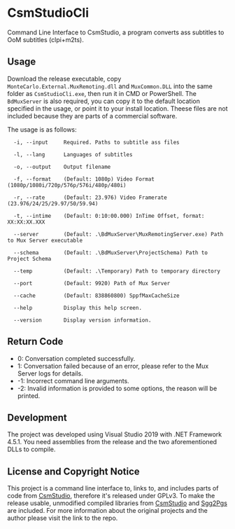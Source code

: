 # CsmStudioCli
 Command Line Interface to CsmStudio, a program converts ass subtitles to OoM subtitles (clpi+m2ts).
 
## Usage

Download the release executable, copy `MonteCarlo.External.MuxRemoting.dll` and `MuxCommon.DLL` into the same folder as `CsmStudioCli.exe`, then run it in CMD or PowerShell. The `BdMuxServer` is also required, you can copy it to the default location specified in the usage, or point it to your install location. Theese files are not included because they are parts of a commercial software.

The usage is as follows:

```
  -i, --input     Required. Paths to subtitle ass files

  -l, --lang      Languages of subtitles

  -o, --output    Output filename

  -f, --format    (Default: 1080p) Video Format (1080p/1080i/720p/576p/576i/480p/480i)

  -r, --rate      (Default: 23.976) Video Framerate (23.976/24/25/29.97/50/59.94)

  -t, --intime    (Default: 0:10:00.000) InTime Offset, format: XX:XX:XX.XXX

  --server        (Default: .\BdMuxServer\MuxRemotingServer.exe) Path to Mux Server executable

  --schema        (Default: .\BdMuxServer\ProjectSchema) Path to Project Schema

  --temp          (Default: .\Temporary) Path to temporary directory

  --port          (Default: 9920) Path of Mux Server

  --cache         (Default: 838860800) SppfMaxCacheSize

  --help          Display this help screen.

  --version       Display version information.
```

## Return Code

 - 0: Conversation completed successfully.
 - 1: Conversation failed because of an error, please refer to the Mux Server logs for details.
 - -1: Incorrect command line arguments.
 - -2: Invalid information is provided to some options, the reason will be printed.

## Development

The project was developed using Visual Studio 2019 with .NET Framework 4.5.1. You need assemblies from the release and the two aforementioned DLLs to compile.

## License and Copyright Notice

This project is a command line interface to, links to, and includes parts of code from [CsmStudio](https://github.com/subelf/CsmStudio), therefore it's released under GPLv3. To make the release usable, unmodified compiled libraries from [CsmStudio](https://github.com/subelf/CsmStudio) and [Sgg2Pgs](https://github.com/subelf/Spp2Pgs) are included. For more information about the original projects and the author please visit the link to the repo.
